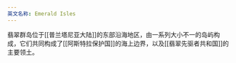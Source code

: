 ```yaml
---
英文名称: Emerald Isles
---
```

翡翠群岛位于[[普兰塔尼亚大陆]]的东部沿海地区，由一系列大小不一的岛屿构成，它们共同构成了[[阿斯特拉保护国]]的海上边界，以及[[翡翠先驱者共和国]]的主要领土。